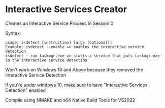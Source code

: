 # Interactive Services Creator
Creates an Interactive Service Process in Session 0

Syntax:
```
usage: isdetect [instruction] [args (optional)]
Example: isdetect --enable => enables the interactive service detection
isdetect --run taskmgr.exe => starts a service that puts taskmgr.exe in the interactive service detection
```

Won't work on Windows 10 and Above because they removed the Interactive Service Detection

if you're under windows 10, make sure to have "Interactive Services Detection" enabled

Compile using NMAKE and x64 Native Build Tools for VS2022